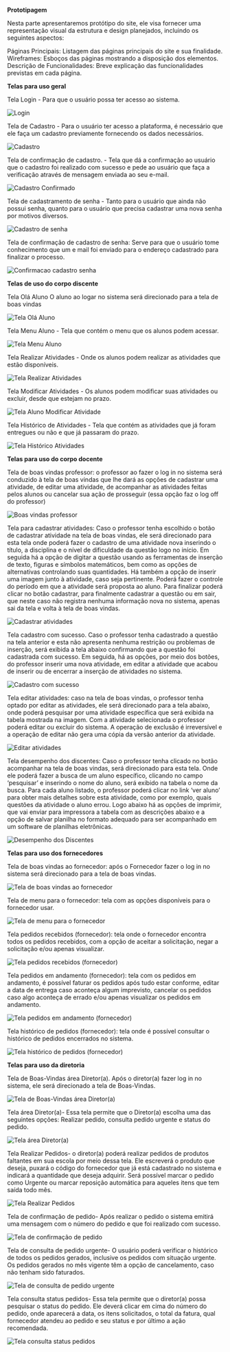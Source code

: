 **Prototipagem**

Nesta parte apresentaremos protótipo do site, ele visa fornecer uma representação visual da estrutura e design planejados, incluindo os seguintes aspectos:

Páginas Principais: Listagem das páginas principais do site e sua finalidade.
Wireframes: Esboços das páginas mostrando a disposição dos elementos.
Descrição de Funcionalidades: Breve explicação das funcionalidades previstas em cada página.

**Telas para uso geral**

Tela Login - Para que o usuário possa ter acesso ao sistema.

![Login](https://github.com/ProjetoIntegrador2024/Projeto/assets/150821125/0506f2c2-c6b4-4a44-ab08-128fcc4100e4)


Tela de Cadastro - Para o usuário ter acesso a plataforma, é necessário que ele faça um cadastro previamente fornecendo os dados necessários.

![Cadastro](https://github.com/ProjetoIntegrador2024/Projeto/assets/150821125/1e39bd08-68d7-4b74-88fa-e43f26488f76)


Tela de confirmação de cadastro. - Tela que dá a confirmação ao usuário que o cadastro foi realizado com sucesso e pede ao usuário que faça a verificação através de mensagem enviada ao seu e-mail.

![Cadastro Confirmado](https://github.com/ProjetoIntegrador2024/Projeto/assets/150821125/4676bb8c-567b-4cf5-a58d-68feec60d5be)


Tela de cadastramento de senha - Tanto para o usuário que ainda não possui senha, quanto para o usuário que precisa cadastrar uma nova senha por motivos diversos.

![Cadastro de senha](https://github.com/ProjetoIntegrador2024/Projeto/assets/150821125/f806d107-57ff-4995-9d83-596b41c95bae)


Tela de confirmação de cadastro de senha: Serve para que o usuário tome conhecimento que um e mail foi enviado para o endereço cadastrado para finalizar o processo.

![Confirmacao cadastro senha](https://github.com/ProjetoIntegrador2024/Projeto/assets/150821125/7ceb4d12-f2f6-4a3c-978f-992514526c11)



**Telas de uso do corpo discente**

Tela Olá Aluno O aluno ao logar no sistema será direcionado para a tela de boas vindas

![Tela Olá Aluno](https://github.com/ProjetoIntegrador2024/Projeto/assets/150821125/22404fba-dcb5-42d4-ba6b-9cc14cdc0876)

Tela Menu Aluno - Tela que contém o menu que os alunos podem acessar.

![Tela Menu Aluno](https://github.com/ProjetoIntegrador2024/Projeto/assets/150821125/a0831054-8d70-40e6-924b-b7947fb96f53)

Tela Realizar Atividades - Onde os alunos podem realizar as atividades que estão disponíveis.

![Tela Realizar Atividades](https://github.com/ProjetoIntegrador2024/Projeto/assets/150821125/3ecf1586-7815-4729-a501-b2768f17d6fd)

Tela Modificar Atividades - Os alunos podem modificar suas atividades ou excluir, desde que estejam no prazo.

![Tela Aluno Modificar Atividade](https://github.com/ProjetoIntegrador2024/Projeto/assets/150821125/00d5f32f-1c69-4c7f-9c5e-f7a376ce3087)

Tela Histórico de Atividades - Tela que contém as atividades que já foram entregues ou não e que já passaram do prazo.

![Tela Histórico Atividades](https://github.com/ProjetoIntegrador2024/Projeto/assets/150821125/69dc6e79-2472-4910-aa55-df213ffc6776)



**Telas para uso do corpo docente**

Tela de boas vindas professor: o professor ao fazer o log in no sistema será conduzido à tela de boas vindas que lhe dará as opções de cadastrar uma atividade, de editar uma atividade, de acompanhar as atividades feitas pelos alunos ou cancelar sua ação de prosseguir (essa opção faz o log off do professor)

![Boas vindas professor](https://github.com/ProjetoIntegrador2024/Projeto/assets/150821125/9da217af-3291-4203-9883-698a08a3828f)

Tela para cadastrar atividades: Caso o professor tenha escolhido o botão de cadastrar atividade na tela de boas vindas, ele será direcionado para esta tela onde poderá fazer o cadastro de uma atividade nova inserindo o título, a disciplina e o nível de dificuldade da questão logo no início. Em seguida há a opção de digitar a questão usando as ferramentas de inserção de texto, figuras e símbolos matemáticos, bem como as opções de alternativas controlando suas quantidades. Há também a opção de inserir uma imagem junto à atividade, caso seja pertinente. Poderá fazer o controle do período em que a atividade será proposta ao aluno. Para finalizar poderá clicar no botão cadastrar, para finalmente cadastrar a questão ou em sair, que neste caso não registra nenhuma informação nova no sistema, apenas sai da tela e volta à tela de boas vindas.

![Cadastrar atividades](https://github.com/ProjetoIntegrador2024/Projeto/assets/150821125/5a565ce2-ac04-4162-a32d-ca93da16aed2)

Tela cadastro com sucesso. Caso o professor tenha cadastrado a questão na tela anterior e esta não apresenta nenhuma restrição ou problemas de inserção, será exibida a tela abaixo confirmando que a questão foi cadastrada com sucesso. Em seguida, há as opções, por meio dos botões, do professor inserir uma nova atividade, em editar a atividade que acabou de inserir ou de encerrar a inserção de atividades no sistema.

![Cadastro com sucesso](https://github.com/ProjetoIntegrador2024/Projeto/assets/150821125/501689f2-2219-4850-82a4-bbf80e66b923)

Tela editar atividades: caso na tela de boas vindas, o professor tenha optado por editar as atividades, ele será direcionado para a tela abaixo, onde poderá pesquisar por uma atividade específica que será exibida na tabela mostrada na imagem. Com a atividade selecionada o professor poderá editar ou excluir do sistema. A operação de exclusão é irreversível e a operação de editar não gera uma cópia da versão anterior da atividade.

![Editar atividades](https://github.com/ProjetoIntegrador2024/Projeto/assets/150821125/a82abeec-79dd-41d6-a877-9ebd5cf854eb)

Tela desempenho dos discentes: Caso o professor tenha clicado no botão acompanhar na tela de boas vindas, será direcionado para esta tela. Onde ele poderá fazer a busca de um aluno específico, clicando no campo ‘pesquisar’ e inserindo o nome do aluno, será exibido na tabela o nome da busca. Para cada aluno listado, o professor poderá clicar no link ‘ver aluno’ para obter mais detalhes sobre esta atividade, como por exemplo, quais questões da atividade o aluno errou. Logo abaixo há as opções de imprimir, que vai enviar para impressora a tabela com as descrições abaixo e a opção de salvar planilha no formato adequado para ser acompanhado em um software de planilhas eletrônicas.

![Desempenho dos Discentes](https://github.com/ProjetoIntegrador2024/Projeto/assets/150821125/71258e19-a7ec-42cf-8ec6-2b86f3b88809)



**Telas para uso dos fornecedores**

Tela de boas vindas ao fornecedor: após o Fornecedor fazer o log in no sistema será direcionado para a tela de boas vindas.

![Tela de boas vindas ao fornecedor](https://github.com/ProjetoIntegrador2024/Projeto/assets/150821125/b139afe9-0bfd-4346-9714-e8247d1bfe99)

Tela de menu para o fornecedor: tela com as opções disponíveis para o fornecedor usar.

![Tela de menu para o fornecedor](https://github.com/ProjetoIntegrador2024/Projeto/assets/150821125/b87b0ce8-5572-4a3b-8874-4231138e3fc5)

Tela pedidos recebidos (fornecedor): tela onde o fornecedor encontra todos os pedidos recebidos, com a opção de aceitar a solicitação, negar a solicitação e/ou apenas visualizar.

![Tela pedidos recebidos (fornecedor)](https://github.com/ProjetoIntegrador2024/Projeto/assets/150821125/62aa05ae-b925-4b86-b86a-a27bb9f18db7)

Tela pedidos em andamento (fornecedor): tela com os pedidos em andamento, é possível faturar os pedidos após tudo estar conforme, editar a data de entrega caso aconteça algum imprevisto, cancelar os pedidos caso algo aconteça de errado e/ou apenas visualizar os pedidos em andamento.

![Tela pedidos em andamento (fornecedor)](https://github.com/ProjetoIntegrador2024/Projeto/assets/150821125/93797684-da1f-4cf4-b029-f05212c7b34e)

Tela histórico de pedidos (fornecedor): tela onde é possível consultar o histórico de pedidos encerrados no sistema.

![Tela histórico de pedidos (fornecedor)](https://github.com/ProjetoIntegrador2024/Projeto/assets/150821125/cb86b082-1dde-403e-95df-4df96086054a)



**Telas para uso da diretoria**

Tela de Boas-Vindas área Diretor(a). Após o diretor(a) fazer log in no sistema, ele será direcionado a tela de Boas-Vindas. 

![Tela de Boas-Vindas área Diretor(a)](https://github.com/ProjetoIntegrador2024/Projeto/assets/150821125/51413430-1299-4bb8-a236-414f1f8a1ea5)

Tela área Diretor(a)- Essa tela permite que o Diretor(a) escolha uma das seguintes opções: Realizar pedido, consulta pedido urgente e status do pedido.

![Tela área Diretor(a)](https://github.com/ProjetoIntegrador2024/Projeto/assets/150821125/c718b845-5227-4e6f-b89b-097a0cf8075d)

Tela Realizar Pedidos- o diretor(a) poderá realizar pedidos de produtos faltantes em sua escola por meio dessa tela. Ele escreverá o produto que deseja, puxará o código do fornecedor que já está cadastrado no sistema e indicará a quantidade que deseja adquirir. Será possível marcar o pedido como Urgente ou marcar reposição automática para aqueles itens que tem saída todo mês.

![Tela Realizar Pedidos](https://github.com/ProjetoIntegrador2024/Projeto/assets/150821125/f928773e-3faf-45db-a95b-a3e71ee5b927)

Tela de confirmação de pedido- Após realizar o pedido o sistema emitirá uma mensagem com o número do pedido e que foi realizado com sucesso.

![Tela de confirmação de pedido](https://github.com/ProjetoIntegrador2024/Projeto/assets/150821125/b56d7b66-6956-4ef8-85d9-228c9e078db5)

Tela de consulta de pedido urgente- O usuário poderá verificar o histórico de todos os pedidos gerados, inclusive os pedidos com situação urgente. Os pedidos gerados no mês vigente têm a opção de cancelamento, caso não tenham sido faturados.

![Tela de consulta de pedido urgente](https://github.com/ProjetoIntegrador2024/Projeto/assets/150821125/463846f3-3e02-42ae-b9bc-bd11813382d6)

Tela consulta status pedidos- Essa tela permite que o diretor(a) possa pesquisar o status do pedido. Ele deverá clicar em cima do número do pedido, onde aparecerá a data, os itens solicitados, o total da fatura, qual fornecedor atendeu ao pedido e seu status e por último a ação recomendada.

![Tela consulta status pedidos](https://github.com/ProjetoIntegrador2024/Projeto/assets/150821125/8ba31d40-2232-4544-834c-623ea59a0ba7)
